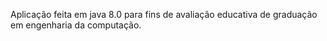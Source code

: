 Aplicação feita em java 8.0 para fins de avaliação educativa de graduação em engenharia da computação.
